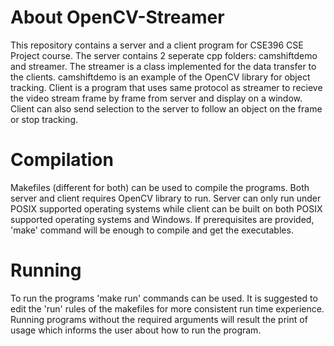 # About OpenCV-Streamer
This repository contains a server and a client program for CSE396 CSE Project course. The server contains 2 seperate cpp folders: camshiftdemo and streamer. The streamer is a class implemented for the data transfer to the clients. camshiftdemo is an example of the OpenCV library for object tracking. Client is a program that uses same protocol as streamer to recieve the video stream frame by frame from server and display on a window. Client can also send selection to the server to follow an object on the frame or stop tracking.

# Compilation
Makefiles (different for both) can be used to compile the programs. Both server and client requires OpenCV library to run. Server can only run under POSIX supported operating systems while client can be built on both POSIX supported operating systems and Windows. If prerequisites are provided, 'make' command will be enough to compile and get the executables.

# Running
To run the programs 'make run' commands can be used. It is suggested to edit the 'run' rules of the makefiles for more consistent run time experience. Running programs without the required arguments will result the print of usage which informs the user about how to run the program.
